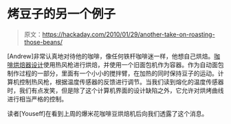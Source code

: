 # 烤豆子的另一个例子

> 原文：<https://hackaday.com/2010/01/29/another-take-on-roasting-those-beans/>

[Andrew]非常认真地对待他的咖啡，像任何铁杆咖啡迷一样，他想自己烘焙。[咖啡烘焙器设计](http://coffeesnobs.com.au/YaBB.pl?num=1259627839)使用热风枪进行烘焙，并使用一个旧面包机作为容器。作为自动面包制作过程的一部分，里面有一个小小的搅拌臂，在加热的同时保持豆子的运动。计算机控制热风枪，根据温度传感器的反馈进行调节。当我们读到熔化的温度传感器时，我们有点发笑，但是除了这个计算机界面的设计缺陷之外，它允许对烘烤曲线进行相当严格的控制。

读者[Youseff]在看到上周的爆米花咖啡豆烘焙机后向我们透露了这个消息。
